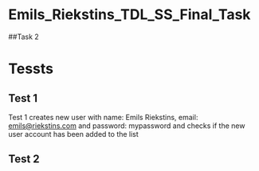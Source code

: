# Emils_Riekstins_TDL_SS_Final_Task

##Task 2

# Tessts
## Test 1
Test 1 creates new user with name: Emils Riekstins, email: emils@riekstins.com and password: mypassword and checks if the new user account has been added to the list

## Test 2
